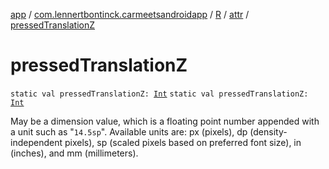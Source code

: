 [app](../../../index.md) / [com.lennertbontinck.carmeetsandroidapp](../../index.md) / [R](../index.md) / [attr](index.md) / [pressedTranslationZ](./pressed-translation-z.md)

# pressedTranslationZ

`static val pressedTranslationZ: `[`Int`](https://kotlinlang.org/api/latest/jvm/stdlib/kotlin/-int/index.html)
`static val pressedTranslationZ: `[`Int`](https://kotlinlang.org/api/latest/jvm/stdlib/kotlin/-int/index.html)

May be a dimension value, which is a floating point number appended with a unit such as "`14.5sp`". Available units are: px (pixels), dp (density-independent pixels), sp (scaled pixels based on preferred font size), in (inches), and mm (millimeters).

